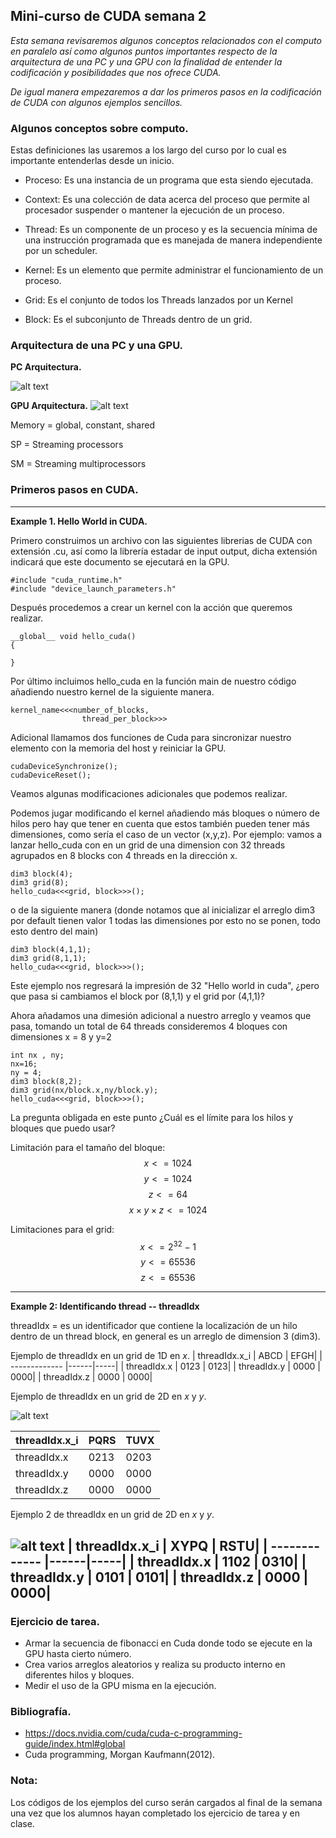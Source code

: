 ## Mini-curso de CUDA semana 2

*Esta semana revisaremos algunos conceptos relacionados con el computo en paralelo así como 
algunos puntos importantes respecto de la arquitectura de una PC y una GPU
con la finalidad de entender la codificación y posibilidades que nos ofrece CUDA.*

*De igual manera empezaremos a dar los primeros pasos en la codificación de CUDA con algunos ejemplos
sencillos.*
### Algunos conceptos sobre computo.
Estas definiciones las usaremos a los largo del curso por lo cual es importante entenderlas desde un inicio.
- Proceso:
    Es una instancia de un programa que esta siendo ejecutada.
- Context:
    Es una colección de data acerca del proceso que permite al procesador suspender o mantener
    la ejecución de un proceso.

- Thread:
    Es un componente de un proceso y es la secuencia mínima de una instrucción programada
    que es manejada de manera independiente por un scheduler.

- Kernel:
    Es un elemento que permite administrar el funcionamiento de un proceso.
- Grid:
    Es el conjunto de todos los Threads lanzados por un Kernel
- Block:
    Es el subconjunto de Threads dentro de un grid.
### Arquitectura de una PC  y una GPU.
**PC Arquitectura.**

![alt text](image.png)

**GPU Arquitectura.**
![alt text](image-1.png)

Memory = global, constant, shared

SP = Streaming processors

SM = Streaming multiprocessors
### Primeros pasos en CUDA.
----
**Example 1.  Hello World in CUDA.**


Primero construimos un archivo con las siguientes librerias de CUDA con extensión .cu,
así como la librería estadar de input output, dicha extensión indicará que este documento se ejecutará en la GPU.

```
#include "cuda_runtime.h"
#include "device_launch_parameters.h"

```


Después procedemos a crear un kernel con la acción que queremos realizar.
```
__global__ void hello_cuda()
{

}
```
Por último incluimos hello_cuda en la función main de nuestro código añadiendo
nuestro kernel de la siguiente manera.

```
kernel_name<<<number_of_blocks, 
                thread_per_block>>>
```

Adicional llamamos dos funciones de Cuda para sincronizar nuestro elemento con la memoria del host y reiniciar la GPU.

```
cudaDeviceSynchronize();
cudaDeviceReset();
```

Veamos algunas modificaciones adicionales que podemos realizar.

Podemos jugar modificando el kernel añadiendo más bloques o número de hilos pero hay que tener en cuenta que estos también pueden tener más dimensiones, como sería el caso de un vector (x,y,z). 
Por ejemplo: vamos a lanzar hello_cuda con en un grid de una dimension con 32 threads agrupados en 8 blocks con 4 threads en la dirección x.

    dim3 block(4);
    dim3 grid(8);
    hello_cuda<<<grid, block>>>();
o de la siguiente manera (donde notamos que al inicializar el arreglo dim3 por default tienen valor 1 todas las dimensiones por esto no se ponen, todo esto dentro del main)

    dim3 block(4,1,1);
    dim3 grid(8,1,1);
    hello_cuda<<<grid, block>>>();
Este ejemplo nos regresará la impresión de 32 "Hello world in cuda", ¿pero que pasa si cambiamos  el block por (8,1,1) y el grid por (4,1,1)?

Ahora añadamos una dimesión adicional a nuestro arreglo y veamos que pasa, tomando un total de 64 threads consideremos 4 bloques con dimensiones x = 8 y y=2 

    int nx , ny;
    nx=16;
    ny = 4;
    dim3 block(8,2);
    dim3 grid(nx/block.x,ny/block.y);
    hello_cuda<<<grid, block>>>();  

La pregunta obligada en este punto ¿Cuál es el límite para los hilos y bloques que puedo usar?

Limitación para el tamaño del bloque:
$$x <=1024$$
$$y <=1024$$
$$z <=64$$
$$x \times y \times z <= 1024$$

Limitaciones para el grid:
$$x <=2^{32}-1$$
$$y <=65536$$
$$z <=65536$$

---
**Example 2: Identificando thread -- threadIdx**

threadIdx = es un identificador que contiene la localización de un hilo dentro de un thread block, en general es un arreglo de dimension 3 (dim3).

Ejemplo de threadIdx en un grid de 1D en $x$.
| threadIdx.x_i  | ABCD | EFGH|
| -------------  |------|-----|
| threadIdx.x    | 0123 | 0123|
| threadIdx.y    | 0000 | 0000|
| threadIdx.z    | 0000 | 0000|

Ejemplo de threadIdx en un grid de 2D en $x$  y $y$.

![alt text](image-3.png)


| threadIdx.x_i  | PQRS | TUVX|
| -------------  |------|-----|
| threadIdx.x    | 0213 | 0203|
| threadIdx.y    | 0000 | 0000|
| threadIdx.z    | 0000 | 0000|

Ejemplo 2 de threadIdx en un grid de 2D en $x$  y $y$.

![alt text](image-4.png)
| threadIdx.x_i  | XYPQ | RSTU|
| -------------  |------|-----|
| threadIdx.x    | 1102 | 0310|
| threadIdx.y    | 0101 | 0101|
| threadIdx.z    | 0000 | 0000|
---

### Ejercicio de tarea.
-   Armar la secuencia de fibonacci en Cuda donde todo se ejecute en la GPU hasta cierto número.
-   Crea varios arreglos aleatorios y realiza su producto interno en diferentes hilos y bloques.
-   Medir el uso de la GPU misma en la ejecución.  


### Bibliografía.
-   https://docs.nvidia.com/cuda/cuda-c-programming-guide/index.html#global
-   Cuda programming, Morgan Kaufmann(2012).


### Nota:
Los códigos de los ejemplos del curso serán cargados al final de la semana una vez que los alumnos hayan completado los ejercicio de tarea y en clase.

